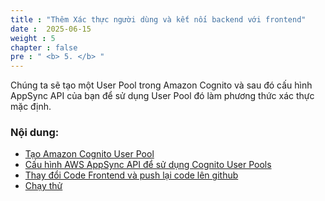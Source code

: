 ```yaml
---
title : "Thêm Xác thực người dùng và kết nối backend với frontend"
date :  2025-06-15
weight : 5
chapter : false
pre : " <b> 5. </b> "
---
```


Chúng ta sẽ tạo một User Pool trong Amazon Cognito và sau đó cấu hình AppSync API của bạn để sử dụng User Pool đó làm phương thức xác thực mặc định.

### Nội dung:

  - [Tạo Amazon Cognito User Pool](./5.1-CognitoUserPool/)
  - [Cấu hình AWS AppSync API để sử dụng Cognito User Pools](./5.2-AppSync_Use_CognitoUserPool/)
  - [Thay đổi Code Frontend và push lại code lên github](./5.3-Frontend/)
  - [Chạy thử](./5.4-Test/)

